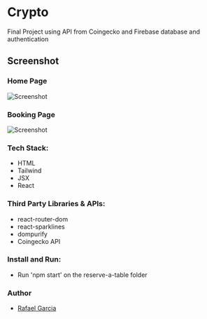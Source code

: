 # Crypto

Final Project using API from Coingecko and Firebase database and authentication

## Screenshot

### Home Page

![Screenshot](./homepage.png)

### Booking Page

![Screenshot](./reservation.png)

### Tech Stack:

- HTML
- Tailwind
- JSX
- React

### Third Party Libraries & APIs:

- react-router-dom
- react-sparklines
- dompurify
- Coingecko API

### Install and Run:

- Run 'npm start' on the reserve-a-table folder

### Author

- [Rafael Garcia](https://github.com/rafaellevis07)
